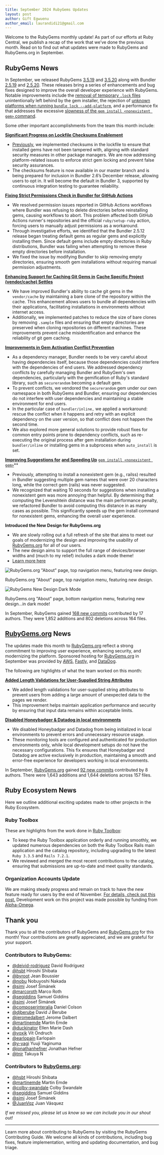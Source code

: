 ```yaml
---
title: September 2024 RubyGems Updates
layout: post
author: Gift Egwuenu
author_email: laurandidi21@gmail.com
---
```


Welcome to the RubyGems monthly update! As part of our efforts at Ruby Central, we publish a recap of the work that we’ve done the previous month. Read on to find out what updates were made to RubyGems and RubyGems.org in September.

## RubyGems News

In September, we released RubyGems [3.5.19](https://github.com/rubygems/rubygems/blob/master/CHANGELOG.md#3519--2024-09-18) and [3.5.20](https://github.com/rubygems/rubygems/blob/master/CHANGELOG.md#3520--2024-09-24) along with Bundler [2.5.19](https://github.com/rubygems/rubygems/blob/master/bundler/CHANGELOG.md#2519-september-18-2024) and [2.5.20](https://github.com/rubygems/rubygems/blob/master/bundler/CHANGELOG.md#2520-september-24-2024). These releases bring a series of enhancements and bug fixes designed to improve the overall developer experience with RubyGems. Notable improvements include the [removal of temporary `.lock` files](https://github.com/rubygems/rubygems/pull/7939) unintentionally left behind by the gem installer, the rejection of [unknown platforms when running `bundle lock --add-platform`](https://github.com/rubygems/rubygems/pull/7967), and a performance fix that addresses the excessive [slowness of the `gem install <nonexistent gem>` command](https://github.com/rubygems/rubygems/pull/8006).

Some other important accomplishments from the team this month include:

[**Significant Progress on Lockfile Checksums Enablement**](https://github.com/rubygems/rubygems/pull/8029)

- [Previously](https://github.com/rubygems/rubygems/pull/7896), we implemented checksums in the lockfile to ensure that installed gems have not been tampered with, aligning with standard security measures in other package managers. We are now addressing platform-related issues to enforce strict gem locking and prevent false security assurances.
- The checksums feature is now available in our master branch and is being prepared for inclusion in Bundler 2.6’s December release, allowing users to opt in. It will become the default in Bundler 3, supported by continuous integration testing to guarantee reliability.

[**Fixing Strict Permissions Check in Bundler for GitHub Actions**](https://github.com/rubygems/rubygems/pull/7985)

- We resolved permission issues reported in GitHub Actions workflows where Bundler was refusing to delete directories before reinstalling gems, causing workflows to abort. This problem affected both GitHub Actions runner's repositories and the official `ruby/setup-ruby` action, forcing users to manually adjust permissions as a workaround.
- Through investigative efforts, we identified that the Bundler 2.5.12 release began treating default gems as regular gems and explicitly installing them. Since default gems include empty directories in Ruby distributions, Bundler was failing when attempting to remove these empty directories before installation.
- We fixed the issue by modifying Bundler to skip removing empty directories, ensuring smooth gem installations without requiring manual permission adjustments.

[**Enhancing Support for Caching Git Gems in**](https://github.com/rubygems/rubygems/pull/8013) [**Cache Specific Project (vendor/cache) Settles**](https://github.com/rubygems/rubygems/pull/8047)

- We have improved Bundler's ability to cache git gems in the `vendor/cache` by maintaining a bare clone of the repository within the cache. This enhancement allows users to bundle all dependencies with their applications, facilitating installations in environments without internet access.
- Additionally, we implemented patches to reduce the size of bare clones by removing `.sample` files and ensuring that empty directories are preserved when cloning repositories on different machines. These improvements prevent cache misidentification and enhance the reliability of git gem caching.

[**Improvements in Gem Activation Conflict Prevention**](https://github.com/rubygems/rubygems/pull/7960)

- As a dependency manager, Bundler needs to be very careful about having dependencies itself, because those dependencies could interfere with the dependencies of end users. We addressed dependency conflicts by carefully managing Bundler and RubyGem's own dependencies, particularly with the gemification of Ruby's standard library, such as `securerandom` becoming a default gem.
- To prevent conflicts, we vendored the `securerandom` gem under our own namespace in both RubyGems and Bundler, ensuring our dependencies do not interfere with user dependencies and maintaining a stable environment for end users.
- In the particular case of `bundler/inline,` we applied a workaround: rescue the conflict when it happens and retry with an explicit dependency on the user version, so that conflict does not happen the second time.
- We also explored more general solutions to provide robust fixes for common entry points prone to dependency conflicts, such as re-executing the original process after gem installation during `bundler/inline` or installing gems in a subprocess when `auto_install` is set.

 [**Improving Suggestions for**](https://github.com/rubygems/rubygems/pull/8083) [**and Speeding Up**](https://github.com/rubygems/rubygems/pull/8084)  [`gem install <nonexistent gem>`](https://github.com/rubygems/rubygems/pull/8083)**

- Previously, attempting to install a nonexistent gem (e.g., railss) resulted in Bundler suggesting multiple gem names that were over 20 characters long, while the correct gem (rails) was never suggested.
- We recognized that waiting 10 seconds for suggestions when installing a nonexistent gem was more annoying than helpful. By determining that computing the Levenshtein distance was the main performance penalty, we refactored Bundler to avoid computing this distance in as many cases as possible. This significantly speeds up the gem install command for nonexistent gems, enhancing the overall user experience.

**Introduced the New Design for RubyGems.org**

- We are slowly rolling out a full refresh of the site that aims to meet our goals of modernizing the design and improving the usability of [RubyGems.org](http://rubygems.org/) for all of our users.
- The new design aims to support the full range of devices/browser widths and (much to my relief) includes a dark mode theme!
- [Learn more here](https://blog.rubygems.org/2024/10/15/our-new-design.html)

![RubyGems.org "About" page, top navigation menu, featuring new design.
](https://rubycentral.org/content/images/size/w1600/2024/10/hammy-light-top-1-1-1.png)

RubyGems.org "About" page, top navigation menu, featuring new design.

![RubyGems New Design Dark Mode](https://rubycentral.org/content/images/size/w1600/2024/10/hammy-dark-bottom-1-1-1.png)

RubyGems.org "About" page, bottom navigation menu, featuring new design...in dark mode!

In September, RubyGems gained [168 new commits](https://github.com/rubygems/rubygems/compare/master@%7B2024-9-01%7D...master@%7B2024-9-31%7D) contributed by 17 authors. They were 1,852 additions and 802 deletions across 164 files.

## [RubyGems.org](http://rubygems.org/) News

The updates made this month to [RubyGems.org](http://rubygems.org/) reflect a strong commitment to improving user experience, enhancing security, and modernizing the platform. Sponsored hosting for [RubyGems.org](http://rubygems.org/) in September was provided by [AWS](https://aws.amazon.com/), [Fastly](https://www.fastly.com), and [DataDog](https://www.datadoghq.com).

The following are highlights of what the team worked on this month:

[**Added Length Validations for User-Supplied String Attributes**](https://github.com/rubygems/rubygems.org/pull/5056)

- We added length validations for user-supplied string attributes to prevent users from adding a large amount of unexpected data to the pages we render.
- This improvement helps maintain application performance and security by ensuring that input data remains within acceptable limits.

[**Disabled Honeybadger & Datadog in local environments**](https://github.com/rubygems/rubygems.org/pull/5035)

- We disabled Honeybadger and Datadog from being initialized in local environments to prevent errors and unnecessary resource usage.
- These monitoring tools are configured and authenticated for production environments only, while local development setups do not have the necessary configurations. This fix ensures that Honeybadger and Datadog are active exclusively in production, maintaining a smooth and error-free experience for developers working in local environments.

In September, [RubyGems.org](http://rubygems.org/) gained [92 new commits](https://github.com/rubygems/rubygems.org/compare/master@%7B2024-9-01%7D...master@%7B2024-9-31%7D) contributed by 8 authors. There were 1,643 additions and 1,644 deletions across 157 files.

## Ruby Ecosystem News

Here we outline additional exciting updates made to other projects in the Ruby Ecosystem.

### Ruby Toolbox

These are highlights from the work done in [Ruby Toolbox](https://www.ruby-toolbox.com/):

- To keep the Ruby Toolbox application orderly and running smoothly, we updated numerous dependencies on both the Ruby Toolbox Rails main application and the catalog repository, including upgrading to the latest `Ruby 3.3.5` and `Rails 7.2.1`.
- We reviewed and merged the most recent contributions to the catalog, ensuring that submissions are up-to-date and meet quality standards.

### Organization Accounts Update

We are making steady progress and remain on track to have the new feature ready for users by the end of November. [For details, check out this post.](https://github.com/rubycentral/alpha-omega/blob/update-2024-09/alpha/engagements/2024/RubyCentral/update-2024-09.md) Development work on this project was made possible by funding from [Alpha-Omega](https://rubycentral.org/news/ruby-central-receives-alpha-omega-grant/).


## Thank you

Thank you to all the contributors of RubyGems and [RubyGems.org](http://rubygems.org/) for this month! Your contributions are greatly appreciated, and we are grateful for your support.

### Contributors to RubyGems:

- [@deivid-rodriguez](https://github.com/deivid-rodriguez) David Rodríguez
- [@hsbt](https://github.com/hsbt) Hiroshi Shibata
- [@byroot](https://github.com/byroot) Jean Boussier
- [@nobu](https://github.com/nobu) Nobuyoshi Nakada
- [@simi](https://github.com/simi) Josef Šimánek
- [@marcoroth](https://github.com/marcoroth) Marco Roth
- [@segiddins](https://github.com/segiddins) Samuel Giddins
- [@simi](https://github.com/simi) Josef Šimánek
- [@composerinteralia](https://github.com/composerinteralia) Daniel Colson
- [@djberube](https://github.com/djberube) David J Berube
- [@jeromedalbert](https://github.com/jeromedalbert) Jerome Dalbert
- [@martinemde](https://github.com/martinemde) Martin Emde
- [@duckinator](https://github.com/duckinator) Ellen Marie Dash
- [@voxik](https://github.com/voxik) Vít Ondruch
- [@earlopain](https://github.com/earlopain) Earlopain
- [@y-yagi](https://github.com/y-yagi) Yuuji Yaginuma
- [@jonathanhefner](https://github.com/jonathanhefner) Jonathan Hefner
- [@tnir](https://github.com/tnir) Takuya N

### Contributors to [RubyGems.org](http://rubygems.org/):

- [@hsbt](https://github.com/hsbt) Hiroshi Shibata
- [@martinemde](https://github.com/martinemde) Martin Emde
- [@colby-swandale](https://github.com/colby-swandale) Colby Swandale
- [@segiddins](https://github.com/segiddins) Samuel Giddins
- [@simi](https://github.com/simi) Josef Šimánek
- [@JuanVqz](https://github.com/JuanVqz) Juan Vásquez

*If we missed you, please let us know so we can include you in our shout out!*

---
Learn more about contributing to RubyGems by visiting the RubyGems Contributing Guide. We welcome all kinds of contributions, including bug fixes, feature implementation, writing and updating documentation, and bug triage.

